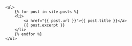  
    <ul>
        {% for post in site.posts %}
        <li>
            <a href="{{ post.url }}">{{ post.title }}</a> 
            {{ post.excerpt }}
        </li>
        {% endfor %}
    </ul>
 